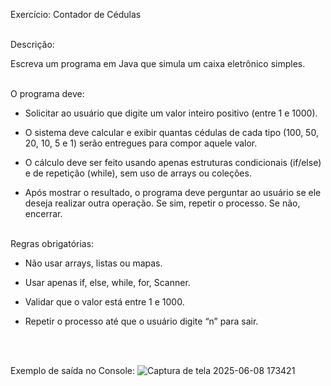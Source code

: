 Exercício: Contador de Cédulas<br><br>

Descrição:<br>

Escreva um programa em Java que simula um caixa eletrônico simples.<br><br>

O programa deve:<br>

- Solicitar ao usuário que digite um valor inteiro positivo (entre 1 e 1000).<br>

- O sistema deve calcular e exibir quantas cédulas de cada tipo (100, 50, 20, 10, 5 e 1) serão entregues para compor aquele valor.<br>

- O cálculo deve ser feito usando apenas estruturas condicionais (if/else) e de repetição (while), sem uso de arrays ou coleções.<br>

- Após mostrar o resultado, o programa deve perguntar ao usuário se ele deseja realizar outra operação. Se sim, repetir o processo. Se não, encerrar.<br><br>


Regras obrigatórias:<br>
- Não usar arrays, listas ou mapas.<br>

- Usar apenas if, else, while, for, Scanner.<br>

- Validar que o valor está entre 1 e 1000.<br>

- Repetir o processo até que o usuário digite “n” para sair.

<br>
<br>

Exemplo de saída no Console:
![Captura de tela 2025-06-08 173421](https://github.com/user-attachments/assets/7cd755b4-b7b7-4767-b682-d20c8baa2438)



